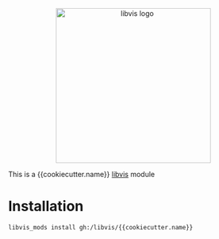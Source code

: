 
<div align="center">
    <img width="312px" alt="libvis logo" src="http://webvis.dev/logo.png"/>
</div>

This is a {{cookiecutter.name}} [libvis](http://libvis.dev) module

# Installation

`libvis_mods install gh:/libvis/{{cookiecutter.name}}`
